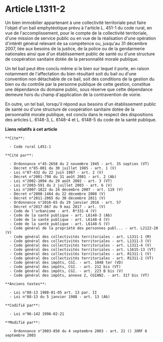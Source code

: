 # Article L1311-2

Un bien immobilier appartenant à une collectivité territoriale peut faire l'objet d'un bail emphytéotique prévu à l'article
L. 451-1 du code rural, en vue de l'accomplissement, pour le compte de la collectivité territoriale, d'une mission de service
public ou en vue de la réalisation d'une opération d'intérêt général relevant de sa compétence ou, jusqu'au 31 décembre 2007,
liée aux besoins de la justice, de la police ou de la gendarmerie nationales ainsi que d'un établissement public de santé ou
d'une structure de coopération sanitaire dotée de la personnalité morale publique.

Un tel bail peut être conclu même si le bien sur lequel il porte, en raison notamment de l'affectation du bien résultant soit
du bail ou d'une convention non détachable de ce bail, soit des conditions de la gestion du bien ou du contrôle par la
personne publique de cette gestion, constitue une dépendance du domaine public, sous réserve que cette dépendance demeure
hors du champ d'application de la contravention de voirie.

En outre, un tel bail, lorsqu'il répond aux besoins d'un établissement public de santé ou d'une structure de coopération
sanitaire dotée de la personnalité morale publique, est conclu dans le respect des dispositions des articles L. 6148-3, L.
6148-4 et L. 6148-5 du code de la santé publique.

**Liens relatifs à cet article**

	**Cite**:

	  - Code rural L451-1

	**Cité par**:

	  - Ordonnance n°45-2658 du 2 novembre 1945 - art. 35 septies (VT)
	  - Décret n°85-801 du 30 juillet 1985 - art. 1 (V)
	  - Loi n°87-432 du 22 juin 1987 - art. 2 (V)
	  - Décret n°2001-798 du 31 août 2001 - art. 2 (Ab)
	  - Loi n°2002-1094 du 29 août 2002 - art. 3 (VT)
	  - Loi n°2003-591 du 2 juillet 2003 - art. 6 (V)
	  - Loi n°2007-1822 du 24 décembre 2007 - art. 119 (V)
	  - Décret n°2008-1464 du 22 décembre 2008 (V)
	  - Décret n°2011-2065 du 30 décembre 2011 (V)
	  - Ordonnance n°2016-65 du 29 janvier 2016 - art. 57
	  - Décret n°2017-867 du 9 mai 2017 - art. (V)
	  - Code de l'urbanisme - art. R*331-4 (V)
	  - Code de la santé publique - art. L6148-3 (Ab)
	  - Code de la santé publique - art. L6148-4 (V)
	  - Code de la santé publique - art. L6148-5 (V)
	  - Code général de la propriété des personnes publ... - art. L2122-20 (V)
	  - Code général des collectivités territoriales - art. L1311-1 (M)
	  - Code général des collectivités territoriales - art. L1311-3 (V)
	  - Code général des collectivités territoriales - art. L1311-4 (V)
	  - Code général des collectivités territoriales - art. L1615-13 (VT)
	  - Code général des collectivités territoriales - art. R1311-1 (V)
	  - Code général des collectivités territoriales - art. R1311-2 (VT)
	  - Code général des impôts, CGI. - art. 1048 ter (VD)
	  - Code général des impôts, CGI. - art. 212 bis (VT)
	  - Code général des impôts, CGI. - art. 223 B bis (V)
	  - Code général des impôts, annexe 2, CGIAN2. - art. 317 bis (VT)

	**Anciens textes**:

	  - Loi n°88-13 1988-01-05 art. 13 par. II
	  - Loi n°88-13 du 5 janvier 1988 - art. 13 (Ab)

	**Codifié par**:

	  - Loi n°96-142 1996-02-21

	**Modifié par**:

	  - Ordonnance n°2003-850 du 4 septembre 2003 - art. 21 () JORF 6 septembre 2003

